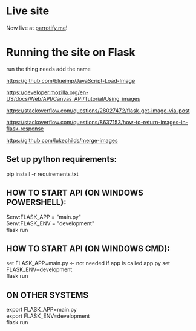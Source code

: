 # Live site
Now live at [parrotify.me](http://parrotify.me)!


# Running the site on Flask
run the thing needs add the name

https://github.com/blueimp/JavaScript-Load-Image

https://developer.mozilla.org/en-US/docs/Web/API/Canvas_API/Tutorial/Using_images

https://stackoverflow.com/questions/28027472/flask-get-image-via-post

https://stackoverflow.com/questions/8637153/how-to-return-images-in-flask-response

https://github.com/lukechilds/merge-images

## Set up python requirements:  
pip install -r requirements.txt  

## HOW TO START API (ON WINDOWS POWERSHELL):
$env:FLASK_APP = "main.py"  
$env:FLASK_ENV = "development"  
flask run  

## HOW TO START API (ON WINDOWS CMD):  
set FLASK_APP=main.py   <- not needed if app is called app.py
set FLASK_ENV=development  
flask run  

## ON OTHER SYSTEMS  
export FLASK_APP=main.py  
export FLASK_ENV=development  
flask run 
